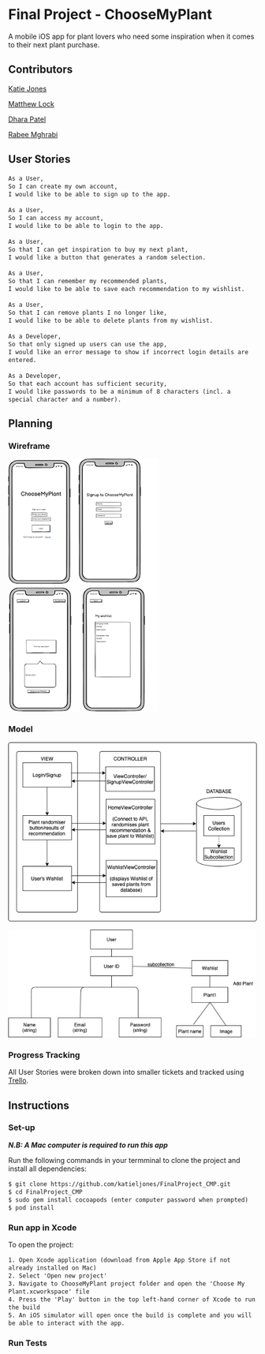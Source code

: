 # Final Project - ChooseMyPlant
A mobile iOS app for plant lovers who need some inspiration when it comes to their next plant purchase. 


## Contributors

[Katie Jones](https://github.com/katieljones)

[Matthew Lock](https://github.com/mattybwoy)

[Dhara Patel](https://github.com/Dhara-95)

[Rabee Mghrabi](https://github.com/Rabee93)


## User Stories

```
As a User,
So I can create my own account,
I would like to be able to sign up to the app.

As a User,
So I can access my account,
I would like to be able to login to the app.

As a User,
So that I can get inspiration to buy my next plant,
I would like a button that generates a random selection.

As a User,
So that I can remember my recommended plants, 
I would like to be able to save each recommendation to my wishlist.

As a User, 
So that I can remove plants I no longer like, 
I would like to be able to delete plants from my wishlist.

As a Developer, 
So that only signed up users can use the app, 
I would like an error message to show if incorrect login details are entered.

As a Developer, 
So that each account has sufficient security, 
I would like passwords to be a minimum of 8 characters (incl. a special character and a number).
```


## Planning

### Wireframe

![Wireframe](/wireframe.png)

### Model

![Model](/Model.png)

![Database_Model](/Database_tables.png)

### Progress Tracking

All User Stories were broken down into smaller tickets and tracked using [Trello](https://trello.com/b/gnQK78QF/final-project-choosemyplant).


## Instructions

### Set-up

***N.B: A Mac computer is required to run this app*** 

Run the following commands in your termminal to clone the project and install all dependencies:

```
$ git clone https://github.com/katieljones/FinalProject_CMP.git
$ cd FinalProject_CMP
$ sudo gem install cocoapods (enter computer password when prompted)
$ pod install
```

### Run app in Xcode

To open the project:

```
1. Open Xcode application (download from Apple App Store if not already installed on Mac)
2. Select 'Open new project' 
3. Navigate to ChooseMyPlant project folder and open the 'Choose My Plant.xcworkspace' file
4. Press the 'Play' button in the top left-hand corner of Xcode to run the build
5. An iOS simulator will open once the build is complete and you will be able to interact with the app. 
```

### Run Tests